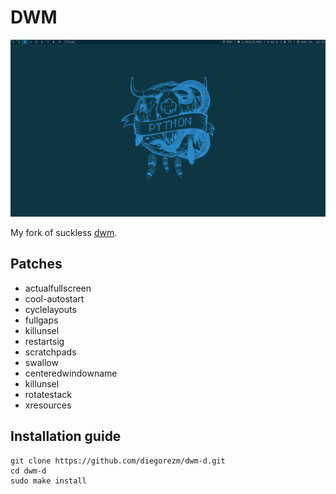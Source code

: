 #      DWM

![dwm](dwm.png)

My fork of suckless [dwm](https://dwm.suckless.org/).

##      Patches
- actualfullscreen
- cool-autostart
- cyclelayouts
- fullgaps
- killunsel
- restartsig
- scratchpads
- swallow
- centeredwindowname
- killunsel
- rotatestack
- xresources

##      Installation guide
```
git clone https://github.com/diegorezm/dwm-d.git
cd dwm-d
sudo make install
```
